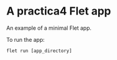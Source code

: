 # A practica4 Flet app

An example of a minimal Flet app.

To run the app:

```
flet run [app_directory]
```